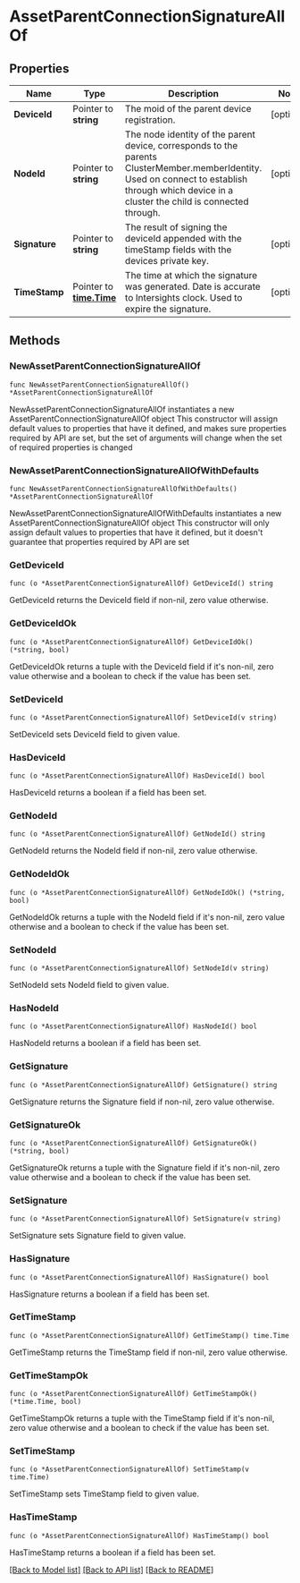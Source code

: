 # AssetParentConnectionSignatureAllOf

## Properties

Name | Type | Description | Notes
------------ | ------------- | ------------- | -------------
**DeviceId** | Pointer to **string** | The moid of the parent device registration. | [optional] 
**NodeId** | Pointer to **string** | The node identity of the parent device, corresponds to the parents ClusterMember.memberIdentity. Used on connect to establish through which device in a cluster the child is connected through. | [optional] 
**Signature** | Pointer to **string** | The result of signing the deviceId appended with the timeStamp fields with the devices private key. | [optional] 
**TimeStamp** | Pointer to [**time.Time**](time.Time.md) | The time at which the signature was generated. Date is accurate to Intersights clock. Used to expire the signature. | [optional] 

## Methods

### NewAssetParentConnectionSignatureAllOf

`func NewAssetParentConnectionSignatureAllOf() *AssetParentConnectionSignatureAllOf`

NewAssetParentConnectionSignatureAllOf instantiates a new AssetParentConnectionSignatureAllOf object
This constructor will assign default values to properties that have it defined,
and makes sure properties required by API are set, but the set of arguments
will change when the set of required properties is changed

### NewAssetParentConnectionSignatureAllOfWithDefaults

`func NewAssetParentConnectionSignatureAllOfWithDefaults() *AssetParentConnectionSignatureAllOf`

NewAssetParentConnectionSignatureAllOfWithDefaults instantiates a new AssetParentConnectionSignatureAllOf object
This constructor will only assign default values to properties that have it defined,
but it doesn't guarantee that properties required by API are set

### GetDeviceId

`func (o *AssetParentConnectionSignatureAllOf) GetDeviceId() string`

GetDeviceId returns the DeviceId field if non-nil, zero value otherwise.

### GetDeviceIdOk

`func (o *AssetParentConnectionSignatureAllOf) GetDeviceIdOk() (*string, bool)`

GetDeviceIdOk returns a tuple with the DeviceId field if it's non-nil, zero value otherwise
and a boolean to check if the value has been set.

### SetDeviceId

`func (o *AssetParentConnectionSignatureAllOf) SetDeviceId(v string)`

SetDeviceId sets DeviceId field to given value.

### HasDeviceId

`func (o *AssetParentConnectionSignatureAllOf) HasDeviceId() bool`

HasDeviceId returns a boolean if a field has been set.

### GetNodeId

`func (o *AssetParentConnectionSignatureAllOf) GetNodeId() string`

GetNodeId returns the NodeId field if non-nil, zero value otherwise.

### GetNodeIdOk

`func (o *AssetParentConnectionSignatureAllOf) GetNodeIdOk() (*string, bool)`

GetNodeIdOk returns a tuple with the NodeId field if it's non-nil, zero value otherwise
and a boolean to check if the value has been set.

### SetNodeId

`func (o *AssetParentConnectionSignatureAllOf) SetNodeId(v string)`

SetNodeId sets NodeId field to given value.

### HasNodeId

`func (o *AssetParentConnectionSignatureAllOf) HasNodeId() bool`

HasNodeId returns a boolean if a field has been set.

### GetSignature

`func (o *AssetParentConnectionSignatureAllOf) GetSignature() string`

GetSignature returns the Signature field if non-nil, zero value otherwise.

### GetSignatureOk

`func (o *AssetParentConnectionSignatureAllOf) GetSignatureOk() (*string, bool)`

GetSignatureOk returns a tuple with the Signature field if it's non-nil, zero value otherwise
and a boolean to check if the value has been set.

### SetSignature

`func (o *AssetParentConnectionSignatureAllOf) SetSignature(v string)`

SetSignature sets Signature field to given value.

### HasSignature

`func (o *AssetParentConnectionSignatureAllOf) HasSignature() bool`

HasSignature returns a boolean if a field has been set.

### GetTimeStamp

`func (o *AssetParentConnectionSignatureAllOf) GetTimeStamp() time.Time`

GetTimeStamp returns the TimeStamp field if non-nil, zero value otherwise.

### GetTimeStampOk

`func (o *AssetParentConnectionSignatureAllOf) GetTimeStampOk() (*time.Time, bool)`

GetTimeStampOk returns a tuple with the TimeStamp field if it's non-nil, zero value otherwise
and a boolean to check if the value has been set.

### SetTimeStamp

`func (o *AssetParentConnectionSignatureAllOf) SetTimeStamp(v time.Time)`

SetTimeStamp sets TimeStamp field to given value.

### HasTimeStamp

`func (o *AssetParentConnectionSignatureAllOf) HasTimeStamp() bool`

HasTimeStamp returns a boolean if a field has been set.


[[Back to Model list]](../README.md#documentation-for-models) [[Back to API list]](../README.md#documentation-for-api-endpoints) [[Back to README]](../README.md)



